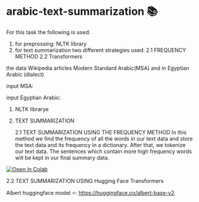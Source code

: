 # arabic-text-summarization 📚

For this task the following is used:
1. for preprossing: NLTK library
2. for text summarization two different strategies used:
   2.1 FREQUENCY METHOD
   2.2 Transformers

the data Wikipedia articles Modern Standard Arabic(MSA) and in Egyptian Arabic (dialect) 

input MSA:

input Egyptian Arabic:



1. NLTK librarye


2. TEXT SUMMARIZATION

   2.1 TEXT SUMMARIZATION USING THE FREQUENCY METHOD
   In this method we find the frequency of all the words in our text data and store the text data and its frequency in a dictionary. After that, we tokenize our text data. The sentences which contain more high frequency words will be kept in our final summary data.




[![Open In Colab](https://colab.research.google.com/assets/colab-badge.svg)](https://colab.research.google.com/github/googlecolab/colabtools/blob/master/notebooks/colab-github-demo.ipynb)

   2.2 TEXT SUMMARIZATION USING Hugging Face Transformers

Albert huggingface model ⭐️: https://huggingface.co/albert-base-v2
